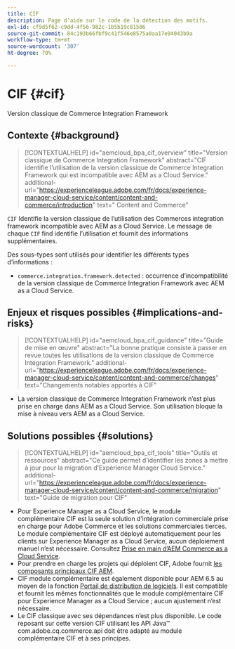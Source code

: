 ```yaml
---
title: CIF
description: Page d’aide sur le code de la détection des motifs.
exl-id: cf9d5f62-c9dd-4f56-982c-1b5b19c81506
source-git-commit: 84c193b66fbf9c41f546e8575a0aa17e94043b9a
workflow-type: tm+mt
source-wordcount: '307'
ht-degree: 70%

---
```


# CIF {#cif}

Version classique de Commerce Integration Framework

## Contexte {#background}

>[!CONTEXTUALHELP]
>id="aemcloud_bpa_cif_overview"
>title="Version classique de Commerce Integration Framework"
>abstract="CIF identifie l’utilisation de la version classique de Commerce Integration Framework qui est incompatible avec AEM as a Cloud Service."
>additional-url="https://experienceleague.adobe.com/fr/docs/experience-manager-cloud-service/content/content-and-commerce/introduction" text=" Content and Commerce"

`CIF`  Identifie la version classique de l’utilisation des Commerces integration framework incompatible avec AEM as a Cloud Service. Le message de chaque `CIF` find identifie l’utilisation et fournit des informations supplémentaires.

Des sous-types sont utilisés pour identifier les différents types d’informations :

* `commerce.integration.framework.detected` : occurrence d’incompatibilité de la version classique de Commerce Integration Framework avec AEM as a Cloud Service.


## Enjeux et risques possibles {#implications-and-risks}

>[!CONTEXTUALHELP]
>id="aemcloud_bpa_cif_guidance"
>title="Guide de mise en œuvre"
>abstract="La bonne pratique consiste à passer en revue toutes les utilisations de la version classique de Commerce Integration Framework."
>additional-url="https://experienceleague.adobe.com/fr/docs/experience-manager-cloud-service/content/content-and-commerce/changes" text="Changements notables apportés à CIF"

* La version classique de Commerce Integration Framework n’est plus prise en charge dans AEM as a Cloud Service. Son utilisation bloque la mise à niveau vers AEM as a Cloud Service.

## Solutions possibles {#solutions}

>[!CONTEXTUALHELP]
>id="aemcloud_bpa_cif_tools"
>title="Outils et ressources"
>abstract="Ce guide permet d’identifier les zones à mettre à jour pour la migration d’Experience Manager Cloud Service."
>additional-url="https://experienceleague.adobe.com/fr/docs/experience-manager-cloud-service/content/content-and-commerce/migration" text="Guide de migration pour CIF"

* Pour Experience Manager as a Cloud Service, le module complémentaire CIF est la seule solution d’intégration commerciale prise en charge pour Adobe Commerce et les solutions commerciales tierces. Le module complémentaire CIF est déployé automatiquement pour les clients sur Experience Manager as a Cloud Service, aucun déploiement manuel n’est nécessaire. Consultez [Prise en main d’AEM Commerce as a Cloud Service](https://experienceleague.adobe.com/en/docs/experience-manager-cloud-service/content/content-and-commerce/storefront/getting-started).
* Pour prendre en charge les projets qui déploient CIF, Adobe fournit [les composants principaux CIF AEM](https://github.com/adobe/aem-core-cif-components).
* CIF module complémentaire est également disponible pour AEM 6.5 au moyen de la fonction [Portail de distribution de logiciels](https://experience.adobe.com/#/downloads/content/software-distribution/en/aem.html). Il est compatible et fournit les mêmes fonctionnalités que le module complémentaire CIF pour Experience Manager as a Cloud Service ; aucun ajustement n’est nécessaire.
* Le CIF classique avec ses dépendances n’est plus disponible. Le code reposant sur cette version CIF utilisant les API Java™ com.adobe.cq.commerce.api doit être adapté au module complémentaire CIF et à ses principes.
